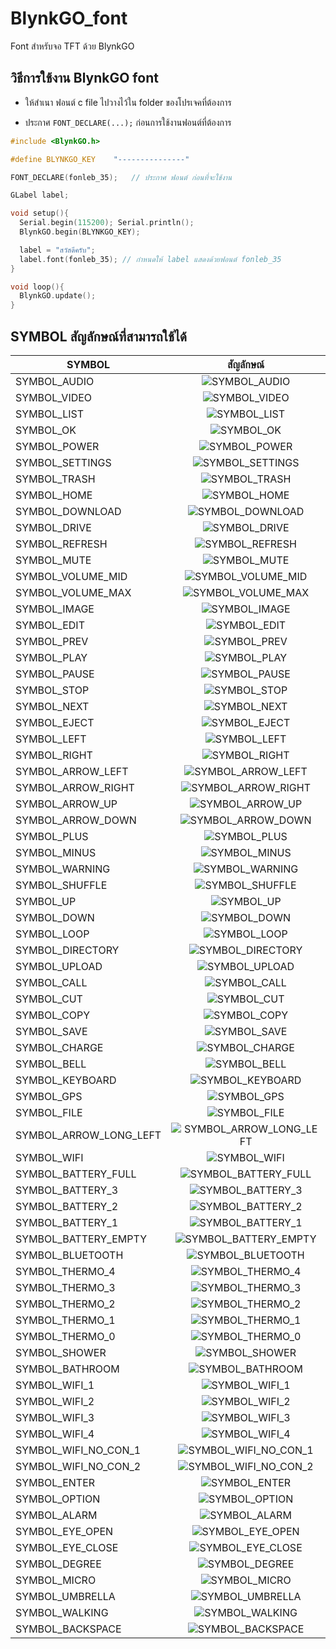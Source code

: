 # BlynkGO_font
Font สำหรับจอ TFT ด้วย BlynkGO  

## วิธีการใช้งาน BlynkGO font
- ให้สำเนา  ฟอนต์ c file ไปวางไว้ใน folder ของโปรเจคที่ต้องการ 
  
- ประกาศ `FONT_DECLARE(...);` ก่อนการใช้งานฟอนต์ที่ต้องการ

```cpp
#include <BlynkGO.h>

#define BLYNKGO_KEY    "---------------"

FONT_DECLARE(fonleb_35);   // ประกาศ ฟอนต์ ก่อนที่จะใช้งาน

GLabel label;

void setup(){
  Serial.begin(115200); Serial.println();
  BlynkGO.begin(BLYNKGO_KEY);

  label = "สวัสดีครับ";
  label.font(fonleb_35); // กำหนดให้ label แสดงด้วยฟอนต์ fonleb_35
}

void loop(){
  BlynkGO.update();
}
```

## SYMBOL สัญลักษณ์ที่สามารถใช้ได้  
|    SYMBOL       |    สัญลักษณ์   |
| -------------   |      :---:    |
| SYMBOL_AUDIO    | ![SYMBOL_AUDIO](./images/SYMBOL_AUDIO.png) |
| SYMBOL_VIDEO    | ![SYMBOL_VIDEO](./images/SYMBOL_VIDEO.png) |
| SYMBOL_LIST     | ![SYMBOL_LIST](./images/SYMBOL_LIST.png) |
| SYMBOL_OK       | ![SYMBOL_OK](./images/SYMBOL_OK.png) |
| SYMBOL_POWER    | ![SYMBOL_POWER](./images/SYMBOL_POWER.png) |
| SYMBOL_SETTINGS | ![SYMBOL_SETTINGS](./images/SYMBOL_SETTINGS.png) |
| SYMBOL_TRASH    | ![SYMBOL_TRASH](./images/SYMBOL_TRASH.png) |
| SYMBOL_HOME     | ![SYMBOL_HOME](./images/SYMBOL_HOME.png) |
| SYMBOL_DOWNLOAD | ![SYMBOL_DOWNLOAD](./images/SYMBOL_DOWNLOAD.png) |
| SYMBOL_DRIVE | ![SYMBOL_DRIVE](./images/SYMBOL_DRIVE.png) |
| SYMBOL_REFRESH | ![SYMBOL_REFRESH](./images/SYMBOL_REFRESH.png) |
| SYMBOL_MUTE | ![SYMBOL_MUTE](./images/SYMBOL_MUTE.png) |
| SYMBOL_VOLUME_MID | ![SYMBOL_VOLUME_MID](./images/SYMBOL_VOLUME_MID.png) |
| SYMBOL_VOLUME_MAX | ![SYMBOL_VOLUME_MAX](./images/SYMBOL_VOLUME_MAX.png) |
| SYMBOL_IMAGE | ![SYMBOL_IMAGE](./images/SYMBOL_IMAGE.png) |
| SYMBOL_EDIT | ![SYMBOL_EDIT](./images/SYMBOL_EDIT.png) |
| SYMBOL_PREV | ![SYMBOL_PREV](./images/SYMBOL_PREV.png) |
| SYMBOL_PLAY | ![SYMBOL_PLAY](./images/SYMBOL_PLAY.png) |
| SYMBOL_PAUSE | ![SYMBOL_PAUSE](./images/SYMBOL_PAUSE.png) |
| SYMBOL_STOP | ![SYMBOL_STOP](./images/SYMBOL_STOP.png) |
| SYMBOL_NEXT | ![SYMBOL_NEXT](./images/SYMBOL_NEXT.png) |
| SYMBOL_EJECT | ![SYMBOL_EJECT](./images/SYMBOL_EJECT.png) |
| SYMBOL_LEFT | ![SYMBOL_LEFT](./images/SYMBOL_LEFT.png) |
| SYMBOL_RIGHT | ![SYMBOL_RIGHT](./images/SYMBOL_RIGHT.png) |
| SYMBOL_ARROW_LEFT | ![SYMBOL_ARROW_LEFT](./images/SYMBOL_ARROW_LEFT.png) |
| SYMBOL_ARROW_RIGHT | ![SYMBOL_ARROW_RIGHT](./images/SYMBOL_ARROW_RIGHT.png) |
| SYMBOL_ARROW_UP | ![SYMBOL_ARROW_UP](./images/SYMBOL_ARROW_UP.png) |
| SYMBOL_ARROW_DOWN | ![SYMBOL_ARROW_DOWN](./images/SYMBOL_ARROW_DOWN.png) |
| SYMBOL_PLUS | ![SYMBOL_PLUS](./images/SYMBOL_PLUS.png) |
| SYMBOL_MINUS | ![SYMBOL_MINUS](./images/SYMBOL_MINUS.png) |
| SYMBOL_WARNING | ![SYMBOL_WARNING](./images/SYMBOL_WARNING.png) |
| SYMBOL_SHUFFLE | ![SYMBOL_SHUFFLE](./images/SYMBOL_SHUFFLE.png) |
| SYMBOL_UP | ![SYMBOL_UP](./images/SYMBOL_UP.png) |
| SYMBOL_DOWN | ![SYMBOL_DOWN](./images/SYMBOL_DOWN.png) |
| SYMBOL_LOOP | ![SYMBOL_LOOP](./images/SYMBOL_LOOP.png) |
| SYMBOL_DIRECTORY | ![SYMBOL_DIRECTORY](./images/SYMBOL_DIRECTORY.png) |
| SYMBOL_UPLOAD | ![SYMBOL_UPLOAD](./images/SYMBOL_UPLOAD.png) |
| SYMBOL_CALL | ![SYMBOL_CALL](./images/SYMBOL_CALL.png) |
| SYMBOL_CUT | ![SYMBOL_CUT](./images/SYMBOL_CUT.png) |
| SYMBOL_COPY | ![SYMBOL_COPY](./images/SYMBOL_COPY.png) |
| SYMBOL_SAVE | ![SYMBOL_SAVE](./images/SYMBOL_SAVE.png) |
| SYMBOL_CHARGE | ![SYMBOL_CHARGE](./images/SYMBOL_CHARGE.png) |
| SYMBOL_BELL | ![SYMBOL_BELL](./images/SYMBOL_BELL.png) |
| SYMBOL_KEYBOARD | ![SYMBOL_KEYBOARD](./images/SYMBOL_KEYBOARD.png) |
| SYMBOL_GPS | ![SYMBOL_GPS](./images/SYMBOL_GPS.png) |
| SYMBOL_FILE | ![SYMBOL_FILE](./images/SYMBOL_FILE.png) |
| SYMBOL_ARROW_LONG_LEFT | ![SYMBOL_ARROW_LONG_LEFT](./images/SYMBOL_ARROW_LONG_LEFT.png) |
| SYMBOL_WIFI | ![SYMBOL_WIFI](./images/SYMBOL_WIFI.png) |
| SYMBOL_BATTERY_FULL | ![SYMBOL_BATTERY_FULL](./images/SYMBOL_BATTERY_FULL.png) |
| SYMBOL_BATTERY_3 | ![SYMBOL_BATTERY_3](./images/SYMBOL_BATTERY_3.png) |
| SYMBOL_BATTERY_2 | ![SYMBOL_BATTERY_2](./images/SYMBOL_BATTERY_2.png) |
| SYMBOL_BATTERY_1 | ![SYMBOL_BATTERY_1](./images/SYMBOL_BATTERY_1.png) |
| SYMBOL_BATTERY_EMPTY | ![SYMBOL_BATTERY_EMPTY](./images/SYMBOL_BATTERY_EMPTY.png) |
| SYMBOL_BLUETOOTH | ![SYMBOL_BLUETOOTH](./images/SYMBOL_BLUETOOTH.png) |
| SYMBOL_THERMO_4 | ![SYMBOL_THERMO_4](./images/SYMBOL_THERMO_4.png) |
| SYMBOL_THERMO_3 | ![SYMBOL_THERMO_3](./images/SYMBOL_THERMO_3.png) |
| SYMBOL_THERMO_2 | ![SYMBOL_THERMO_2](./images/SYMBOL_THERMO_2.png) |
| SYMBOL_THERMO_1 | ![SYMBOL_THERMO_1](./images/SYMBOL_THERMO_1.png) |
| SYMBOL_THERMO_0 | ![SYMBOL_THERMO_0](./images/SYMBOL_THERMO_0.png) |
| SYMBOL_SHOWER | ![SYMBOL_SHOWER](./images/SYMBOL_SHOWER.png) |
| SYMBOL_BATHROOM | ![SYMBOL_BATHROOM](./images/SYMBOL_BATHROOM.png) |
| SYMBOL_WIFI_1 | ![SYMBOL_WIFI_1](./images/SYMBOL_WIFI_1.png) |
| SYMBOL_WIFI_2 | ![SYMBOL_WIFI_2](./images/SYMBOL_WIFI_2.png) |
| SYMBOL_WIFI_3 | ![SYMBOL_WIFI_3](./images/SYMBOL_WIFI_3.png) |
| SYMBOL_WIFI_4 | ![SYMBOL_WIFI_4](./images/SYMBOL_WIFI_4.png) |
| SYMBOL_WIFI_NO_CON_1 | ![SYMBOL_WIFI_NO_CON_1](./images/SYMBOL_WIFI_NO_CON_1.png) |
| SYMBOL_WIFI_NO_CON_2 | ![SYMBOL_WIFI_NO_CON_2](./images/SYMBOL_WIFI_NO_CON_2.png) |
| SYMBOL_ENTER | ![SYMBOL_ENTER](./images/SYMBOL_ENTER.png) |
| SYMBOL_OPTION | ![SYMBOL_OPTION](./images/SYMBOL_OPTION.png) |
| SYMBOL_ALARM | ![SYMBOL_ALARM](./images/SYMBOL_ALARM.png) |
| SYMBOL_EYE_OPEN | ![SYMBOL_EYE_OPEN](./images/SYMBOL_EYE_OPEN.png) |
| SYMBOL_EYE_CLOSE | ![SYMBOL_EYE_CLOSE](./images/SYMBOL_EYE_CLOSE.png) |
| SYMBOL_DEGREE | ![SYMBOL_DEGREE](./images/SYMBOL_DEGREE.png) |
| SYMBOL_MICRO | ![SYMBOL_MICRO](./images/SYMBOL_MICRO.png) |
| SYMBOL_UMBRELLA | ![SYMBOL_UMBRELLA](./images/SYMBOL_UMBRELLA.png) |
| SYMBOL_WALKING | ![SYMBOL_WALKING](./images/SYMBOL_WALKING.png) |
| SYMBOL_BACKSPACE | ![SYMBOL_BACKSPACE](./images/SYMBOL_BACKSPACE.png) |


